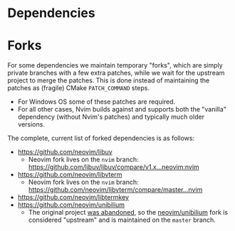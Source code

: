 Dependencies
============

Forks
=====

For some dependencies we maintain temporary "forks", which are simply private branches with a few extra patches, while we wait for the upstream project to merge the patches. This is done instead of maintaining the patches as (fragile) CMake `PATCH_COMMAND` steps.

* For Windows OS some of these patches are required. 
* For all other cases, Nvim builds against and supports both the "vanilla" dependency (without Nvim's patches) and typically much older versions.

The complete, current list of forked dependencies is as follows:

* https://github.com/neovim/libuv
  * Neovim fork lives on the `nvim` branch: https://github.com/libuv/libuv/compare/v1.x...neovim:nvim
* https://github.com/neovim/libvterm
  * Neovim fork lives on the `nvim` branch: https://github.com/neovim/libvterm/compare/master...nvim
* https://github.com/neovim/libtermkey
* https://github.com/neovim/unibilium
  * The original project [was abandoned](https://github.com/neovim/neovim/issues/10302), so the [neovim/unibilium](https://github.com/neovim/unibilium) fork is considered "upstream" and is maintained on the `master` branch.
